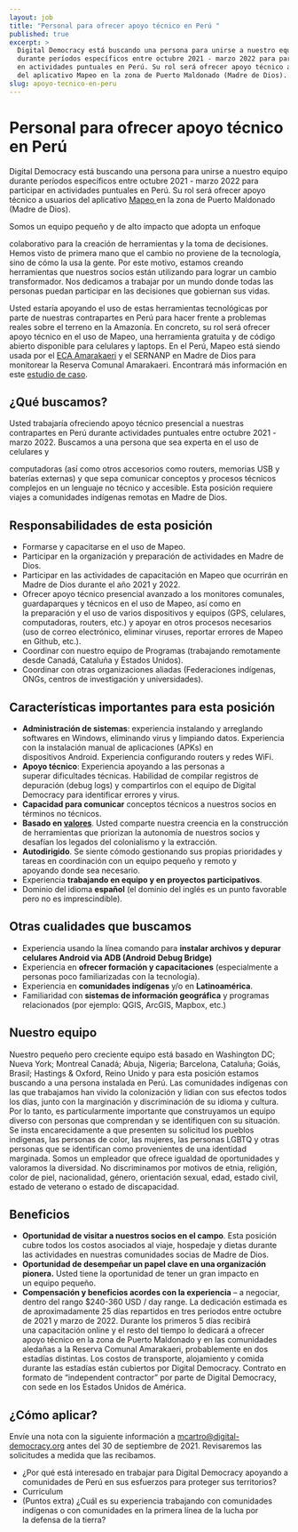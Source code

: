 ```yaml
---
layout: job
title: "Personal para ofrecer apoyo técnico en Perú "
published: true
excerpt: >
  Digital Democracy está buscando una persona para unirse a nuestro equipo
  durante períodos específicos entre octubre 2021 - marzo 2022 para participar
  en actividades puntuales en Perú. Su rol será ofrecer apoyo técnico a usuarios
  del aplicativo Mapeo en la zona de Puerto Maldonado (Madre de Dios). 
slug: apoyo-tecnico-en-peru
---
```

# Personal para ofrecer apoyo técnico en Perú 

Digital Democracy está buscando una persona para unirse a nuestro equipo durante períodos específicos entre octubre 2021 - marzo 2022 para participar en actividades puntuales en Perú. Su rol será ofrecer apoyo técnico a usuarios del aplicativo [Mapeo ](https://mapeo.app)en la zona de Puerto Maldonado (Madre de Dios). 

Somos un equipo pequeño y de alto impacto que adopta un enfoque 

colaborativo para la creación de herramientas y la toma de decisiones. Hemos visto de primera mano que el cambio no proviene de la tecnología, sino de cómo la usa la gente. Por este motivo, estamos creando herramientas que nuestros socios están utilizando para lograr un cambio transformador. Nos dedicamos a trabajar por un mundo donde todas las personas puedan participar en las decisiones que gobiernan sus vidas. 

Usted estaría apoyando el uso de estas herramientas tecnológicas por parte de nuestras contrapartes en Perú para hacer frente a problemas reales sobre el terreno en la Amazonía. En concreto, su rol será ofrecer apoyo técnico en el uso de Mapeo, una herramienta gratuita y de código abierto disponible para celulares y laptops. En el Perú, Mapeo está siendo usada por el [ECA Amarakaeri](https://amarakaeri.org/) y el SERNANP en Madre de Dios para monitorear la Reserva Comunal Amarakaeri. Encontrará más información en este [estudio de caso](https://www.earthdefenderstoolkit.com/comunidad/eca-amarakaeri-monitoreo-de-la-reserva-comunal-amarakaeri-en-peru?lang=es). 

## ¿Qué buscamos? 

Usted trabajaría ofreciendo apoyo técnico presencial a nuestras contrapartes en Perú durante actividades puntuales entre octubre 2021 - marzo 2022. Buscamos a una persona que sea experta en el uso de celulares y 

computadoras (así como otros accesorios como routers, memorias USB y baterías externas) y que sepa comunicar conceptos y procesos técnicos complejos en un lenguaje no técnico y accesible. Esta posición requiere viajes a comunidades indígenas remotas en Madre de Dios. 

## Responsabilidades de esta posición 

* Formarse y capacitarse en el uso de Mapeo. 
* Participar en la organización y preparación de actividades en Madre de Dios. 
* Participar en las actividades de capacitación en Mapeo que ocurrirán en Madre de Dios durante el año 2021 y 2022. 
* Ofrecer apoyo técnico presencial avanzado a los monitores comunales, guardaparques y técnicos en el uso de Mapeo, así como en la preparación y el uso de varios dispositivos y equipos (GPS, celulares, computadoras, routers, etc.) y apoyar en otros procesos necesarios (uso de correo electrónico, eliminar viruses, reportar errores de Mapeo en Github, etc.).
* Coordinar con nuestro equipo de Programas (trabajando remotamente desde Canadá, Cataluña y Estados Unidos). 
* Coordinar con otras organizaciones aliadas (Federaciones indígenas, ONGs, centros de investigación y universidades). 

## Características importantes para esta posición 

* **Administración de sistemas**: experiencia instalando y arreglando softwares en Windows, eliminando virus y limpiando datos. Experiencia con la instalación manual de aplicaciones (APKs) en dispositivos Android. Experiencia configurando routers y redes WiFi. 
* **Apoyo técnico**: Experiencia apoyando a las personas a superar dificultades técnicas. Habilidad de compilar registros de depuración (debug logs) y compartirlos con el equipo de Digital Democracy para identificar errores y virus. 
* **Capacidad para comunicar** conceptos técnicos a nuestros socios en términos no técnicos. 
* **Basado en [valores](https://www.digital-democracy.org/values/)**. Usted comparte nuestra creencia en la construcción de herramientas que priorizan la autonomía de nuestros socios y desafían los legados del colonialismo y la extracción. 
* **Autodirigido**. Se siente cómodo gestionando sus propias prioridades y tareas en coordinación con un equipo pequeño y remoto y apoyando donde sea necesario. 
* Experiencia **trabajando en equipo y en proyectos participativos**.
* Dominio del idioma **español** (el dominio del inglés es un punto favorable pero no es imprescindible). 

## Otras cualidades que buscamos 

* Experiencia usando la línea comando para **instalar archivos y depurar celulares Android via ADB (Android Debug Bridge)** 
* Experiencia en **ofrecer formación y capacitaciones** (especialmente a personas poco familiarizadas con la tecnología). 
* Experiencia en **comunidades indígenas** y/o en **Latinoamérica**. 
* Familiaridad con **sistemas de información geográfica** y programas relacionados (por ejemplo: QGIS, ArcGIS, Mapbox, etc.) 

## Nuestro equipo 

Nuestro pequeño pero creciente equipo está basado en Washington DC; Nueva York; Montreal Canadá; Abuja, Nigeria; Barcelona, Cataluña; Goiás, Brasil; Hastings & Oxford, Reino Unido y para esta posición estamos buscando a una persona instalada en Perú. Las comunidades indígenas con las que trabajamos han vivido la colonización y lidian con sus efectos todos los días, junto con la marginación y discriminación de su idioma y cultura. Por lo tanto, es particularmente importante que construyamos un equipo diverso con personas que comprendan y se identifiquen con su situación. Se insta encarecidamente a que presenten su solicitud los pueblos indígenas, las personas de color, las mujeres, las personas LGBTQ y otras personas que se identifican como provenientes de una identidad marginada. Somos un empleador que ofrece igualdad de oportunidades y valoramos la diversidad. No discriminamos por motivos de etnia, religión, color de piel, nacionalidad, género, orientación sexual, edad, estado civil, estado de veterano o estado de discapacidad. 

## Beneficios 

*  **Oportunidad de visitar a nuestros socios en el campo**. Esta posición cubre todos los costos asociados al viaje, hospedaje y dietas durante las actividades en nuestras comunidades socias de Madre de Dios. 
* **Oportunidad de desempeñar un papel clave en una organización pionera.** Usted tiene la oportunidad de tener un gran impacto en un equipo pequeño. 
* **Compensación y beneficios acordes con la experiencia** – a negociar, dentro del rango $240-360 USD / day range. La dedicación estimada es de aproximadamente 25 días repartidos en tres periodos entre octubre de 2021 y marzo de 2022. Durante los primeros 5 días recibirá una capacitación online y el resto del tiempo lo dedicará a ofrecer apoyo técnico en la zona de Puerto Maldonado y en las comunidades aledañas a la Reserva Comunal Amarakaeri, probablemente en dos estadías distintas. Los costos de transporte, alojamiento y comida durante las estadías están cubiertos por Digital Democracy. Contrato en formato de “independent contractor” por parte de Digital Democracy, con sede en los Estados Unidos de América. 

## ¿Cómo aplicar? 

Envíe una nota con la siguiente información a mcartro@digital-democracy.org antes del 30 de septiembre de 2021. Revisaremos las solicitudes a medida que las recibamos. 

* ¿Por qué está interesado en trabajar para Digital Democracy apoyando a comunidades de Perú en sus esfuerzos para proteger sus territorios?
* Curriculum
* (Puntos extra) ¿Cuál es su experiencia trabajando con comunidades indígenas o con comunidades en la primera línea de la lucha por la defensa de la tierra?